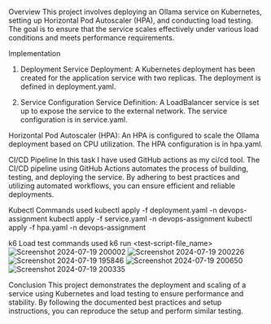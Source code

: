 Overview
This project involves deploying an Ollama service on Kubernetes, setting up Horizontal Pod Autoscaler (HPA), and conducting load testing. The goal is to ensure that the service scales effectively under various load conditions and meets performance requirements.

Implementation
1. Deployment
Service Deployment:
A Kubernetes deployment has been created for the application service with two replicas.
The deployment is defined in deployment.yaml.

2. Service Configuration
Service Definition:
A LoadBalancer service is set up to expose the service to the external network.
The service configuration is in service.yaml.

Horizontal Pod Autoscaler (HPA):
An HPA is configured to scale the Ollama deployment based on CPU utilization.
The HPA configuration is in hpa.yaml.

CI/CD Pipeline
In this task I have used GitHub actions as my ci/cd tool. The CI/CD pipeline using GitHub Actions automates the process of building, testing, and deploying the service. By adhering to best practices and utilizing automated workflows, you can ensure efficient and reliable deployments.

Kubectl Commands used
kubectl apply -f deployment.yaml -n devops-assignment
kubectl apply -f service.yaml -n devops-assignment
kubectl apply -f hpa.yaml -n devops-assignment

k6 Load test commands used 
k6 run <test-script-file_name>
![Screenshot 2024-07-19 200002](https://github.com/user-attachments/assets/824f3cc6-9c26-4186-8243-93148b9c4b83)
![Screenshot 2024-07-19 200226](https://github.com/user-attachments/assets/d195d9ae-8066-4176-9352-f64a090d4582)
![Screenshot 2024-07-19 195846](https://github.com/user-attachments/assets/5e7a0904-edf3-447a-9ccd-c9b45ca0d7ef)
![Screenshot 2024-07-19 200650](https://github.com/user-attachments/assets/2c621dba-4926-42e2-a658-680231e3b540)
![Screenshot 2024-07-19 200335](https://github.com/user-attachments/assets/81c0129c-11be-475e-aff3-21ad5a88db63)


Conclusion
This project demonstrates the deployment and scaling of a service using Kubernetes and load testing to ensure performance and stability. By following the documented best practices and setup instructions, you can reproduce the setup and perform similar testing.








